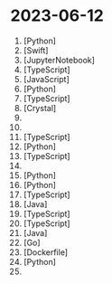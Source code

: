 # 2023-06-12

1. [](https://github.comundefined "Audiocraft is a library for audio processing and generation with deep learning. It features the state-of-the-art EnCodec audio compressor / tokenizer, along with MusicGen, a simple and controllable music generation LM with textual and melodic conditioning.") [Python]
2. [](https://github.comundefined "A modern Wine wrapper for macOS built with SwiftUI") [Swift]
3. [](https://github.comundefined "12 Weeks, 24 Lessons, AI for All!") [JupyterNotebook]
4. [](https://github.comundefined "Providing a free OpenAI GPT-4 API ! This is a replication project for the typescript version of xtekky/gpt4free") [TypeScript]
5. [](https://github.comundefined "Short code snippets for all your development needs") [JavaScript]
6. [](https://github.comundefined "A collective list of free APIs") [Python]
7. [](https://github.comundefined "🎨 一键拥有你自己的 ChatGPT+Midjourney 网页服务 | Own your own ChatGPT+Midjourney web service with one click") [TypeScript]
8. [](https://github.comundefined "Invidious is an alternative front-end to YouTube") [Crystal]
9. [](https://github.comundefined "A book series on JavaScript. @YDKJS on twitter.") 
10. [](https://github.comundefined "Intel One Mono font repository") 
11. [](https://github.comundefined "A Raycast extension that translates text to multiple languages at once") [TypeScript]
12. [](https://github.comundefined "FlagAI (Fast LArge-scale General AI models) is a fast, easy-to-use and extensible toolkit for large-scale model.") [Python]
13. [](https://github.comundefined "Create chatbots with ease") [TypeScript]
14. [](https://github.comundefined "Latest Papers and Datasets on Multimodal Large Language Models") 
15. [](https://github.comundefined "Code for the Recognize Anything Model and Tag2Text Model") [Python]
16. [](https://github.comundefined "崩坏：星穹铁道 模拟宇宙自动化 （Honkai Star Rail - Auto Simulated Universe）") [Python]
17. [](https://github.comundefined "💯 Curated coding interview preparation materials for busy software engineers") [TypeScript]
18. [](https://github.comundefined "Nekoclient infection detector") [Java]
19. [](https://github.comundefined "The official web app for lemmy.") [TypeScript]
20. [](https://github.comundefined "Build and Deploy a Modern Next.js 13 Application | React, Next JS 13, TypeScript, Tailwind CSS") [TypeScript]
21. [](https://github.comundefined "High performance Spigot fork that aims to fix gameplay and mechanics inconsistencies") [Java]
22. [](https://github.comundefined "High performance, self-hosted, newsletter and mailing list manager with a modern dashboard. Single binary app.") [Go]
23. [](https://github.comundefined "The official Invidious documentation") [Dockerfile]
24. [](https://github.comundefined "SoftVC VITS Singing Voice Conversion") [Python]
25. [](https://github.comundefined "📚 Freely available programming books") 
